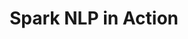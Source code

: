 ---
layout: demopage
title: Spark NLP in Action
full_width: true
permalink: /analyze_medical_text_german
key: demo
license: false
show_edit_on_github: false
show_date: false
data:
  sections:  
    - title: Spark NLP for Healthcare 
      excerpt: Analyze Medical Texts in German
      secheader: yes
      secheader:
        - title: Spark NLP for Healthcare
          subtitle: Analyze Medical Texts in German
          activemenu: analyze_medical_text_german
      source: yes
      source: 
        - title: Detect symptoms, treatments and other clinical information in German
          id: detect_symptoms
          image: 
              src: /assets/images/Detect_causality_between_symptoms.svg
          image2: 
              src: /assets/images/Detect_causality_between_symptoms_f.svg
          excerpt: Automatically identify symptoms, diagnoses, procedures, body parts or medication in German clinical texts.
          actions:
          - text: Live Demo
            type: normal
            url: https://demo.johnsnowlabs.com/healthcare/NER_HEALTHCARE_DE/
          - text: Colab Netbook
            type: blue_btn
            url: https://colab.research.google.com/github/JohnSnowLabs/spark-nlp-workshop/blob/master/tutorials/streamlit_notebooks/healthcare/NER_HEALTHCARE_DE.ipynb
        - title: Resolve German Clinical Health Information using the SNOMED taxonomy
          id: resolve_german_clinical_health_information_using_snomed_taxonomy 
          image: 
              src: /assets/images/Resolve_German_Clinical_Health_Information_using_the_SNOMED_taxonomy.svg
          image2: 
              src: /assets/images/Resolve_German_Clinical_Health_Information_using_the_SNOMED_taxonomy_f.svg
          excerpt: This demo shows how German clinical health information (like diagnoses/procedures) can be mapped to codes using the SNOMED taxonomy.
          actions:
          - text: Live Demo
            type: normal
            url: https://demo.johnsnowlabs.com/healthcare/ER_SNOMED_DE/
          - text: Colab Netbook
            type: blue_btn
            url: https://colab.research.google.com/github/JohnSnowLabs/spark-nlp-workshop/blob/master/tutorials/Certification_Trainings/Healthcare/14.German_Healthcare_Models.ipynb
        - title: Resolve German Clinical Findings using the ICD10-GM taxonomy 
          id: resolve_german_clinical_findings_using_icd10_gm_taxonomy 
          image: 
              src: /assets/images/Resolve_German_Clinical_Findings_using_the_ICD10-GM_taxonomy.svg
          image2: 
              src: /assets/images/Resolve_German_Clinical_Findings_using_the_ICD10-GM_taxonomy_f.svg
          excerpt: This demo shows how German clinical findings can be mapped to codes using the ICD10-GM taxonomy.
          actions:
          - text: Live Demo
            type: normal
            url: https://demo.johnsnowlabs.com/healthcare/ER_ICD10_GM_DE/
          - text: Colab Netbook
            type: blue_btn
            url: https://colab.research.google.com/github/JohnSnowLabs/spark-nlp-workshop/blob/master/tutorials/streamlit_notebooks/healthcare/ER_ICD10_GM_DE.ipynb
        - title: Detect PHI terminology in German medical text
          id: detect_phi_terminology_german_medical_text  
          image: 
              src: /assets/images/Detect_PHI_terminology_German_medical_text.svg
          image2: 
              src: /assets/images/Detect_PHI_terminology_German_medical_text_f.svg
          excerpt: This demo shows how Protected Health Information (PHI) in German that may need to be de-identified can be extracted using Spark NLP Healthcare NER model.
          actions:
          - text: Live Demo
            type: normal
            url: https://demo.johnsnowlabs.com/healthcare/NER_DEID_DE/
          - text: Colab Netbook
            type: blue_btn
            url: https://github.com/JohnSnowLabs/spark-nlp-workshop/blob/master/tutorials/Certification_Trainings/Healthcare/4.1.Clinical_Deidentification_in_German.ipynb  
        - title: Deidentify German Medical texts
          id: deidentify_german_medical_texts   
          image: 
              src: /assets/images/Detect_PHI_terminology_German_medical_text.svg
          image2: 
              src: /assets/images/Detect_PHI_terminology_German_medical_text_f.svg
          excerpt: This demo shows how to deidentify protected health information in German medical texts.
          actions:
          - text: Live Demo
            type: normal
            url: https://demo.johnsnowlabs.com/healthcare/DEID_PHI_TEXT_DE/
          - text: Colab Netbook
            type: blue_btn
            url: https://colab.research.google.com/github/JohnSnowLabs/spark-nlp-workshop/blob/master/tutorials/Certification_Trainings/Healthcare/4.1.Clinical_Deidentification_in_German.ipynb 
---